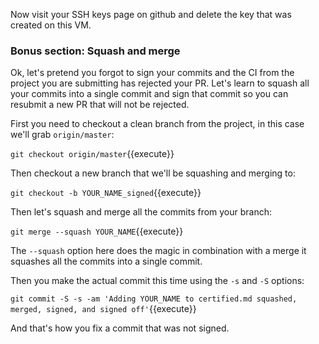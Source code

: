 Now visit your SSH keys page on github and delete the key that was
created on this VM.
### Bonus section: Squash and merge

Ok, let's pretend you forgot to sign your commits and the CI from the project you are submitting has rejected your PR.  Let's learn to squash all your commits into a single commit and sign that commit so you can resubmit a new PR that will not be rejected.

First you need to checkout a clean branch from the project, in this case we'll grab `origin/master`:

`git checkout origin/master`{{execute}}

Then checkout a new branch that we'll be squashing and merging to:

`git checkout -b YOUR_NAME_signed`{{execute}}

Then let's squash and merge all the commits from your branch:

`git merge --squash YOUR_NAME`{{execute}}

The `--squash` option here does the magic in combination with a merge it squashes all the commits into a single commit.

Then you make the actual commit this time using the `-s` and `-S` options:

`git commit -S -s -am 'Adding YOUR_NAME to certified.md squashed, merged, signed, and signed off'`{{execute}}

And that's how you fix a commit that was not signed.

